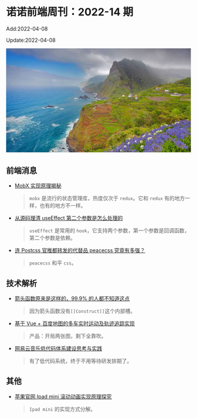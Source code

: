 <!--
 * @Description: weekly-14
 * @Author: wangfuyuan
 * @Email: zoeblow@gmail.com
 * @Date: 2022-04-08 15:01:39
 * @LastEditors: wangfuyuan
 * @LastEditTime: 2022-04-08 15:21:53
 * @FilePath: \nuofe-weekly1\2022\weekly-14.md
-->

# 诺诺前端周刊：2022-14 期

Add:2022-04-08

Update:2022-04-08

![202214](../images/2022/202214.jpg)

## 前端消息

- [MobX 实现原理揭秘](https://mp.weixin.qq.com/s/KnlRBGr0iS2BBrsVB4oUsw)

  > `mobx` 是流行的状态管理库，热度仅次于 `redux`。它和 `redux` 有的地方一样，也有的地方不一样。

- [从源码理清 useEffect 第二个参数是怎么处理的](https://mp.weixin.qq.com/s/GQR4hru8rr3fu5PiI_Qnsw)

  > `useEffect` 是常用的 `hook`，它支持两个参数，第一个参数是回调函数，第二个参数是依赖。

- [连 Postcss 官推都转发的代替品 peacecss 究竟有多强？](https://zhuanlan.zhihu.com/p/472891208)

  > `peacecss` 和平 `css`。

## 技术解析

- [箭头函数原来是这样的，99.9% 的人都不知道这点](https://juejin.cn/post/7050492355056664612)

  > 因为箭头函数没有`[[Construct]]`这个内部槽。

- [基于 Vue + 百度地图的多车实时运动及轨迹追踪实现](https://mp.weixin.qq.com/s/nHWK_eSm99gmLrhgJtd0KA)

  > 产品：开局两张图，剩下全靠吹。

- [网易云音乐低代码体系建设思考与实践](https://mp.weixin.qq.com/s/3UE737wNWpJAHeL2fTpChQ)

  > 有了低代码系统，终于不用等待研发排期了。

## 其他

- [苹果官网 Ipad mini 滚动动画实现原理探究](https://mp.weixin.qq.com/s/w6PKukh3yMrTocGwncZPEw)

  > `Ipad mini` 的实现方式分解。
